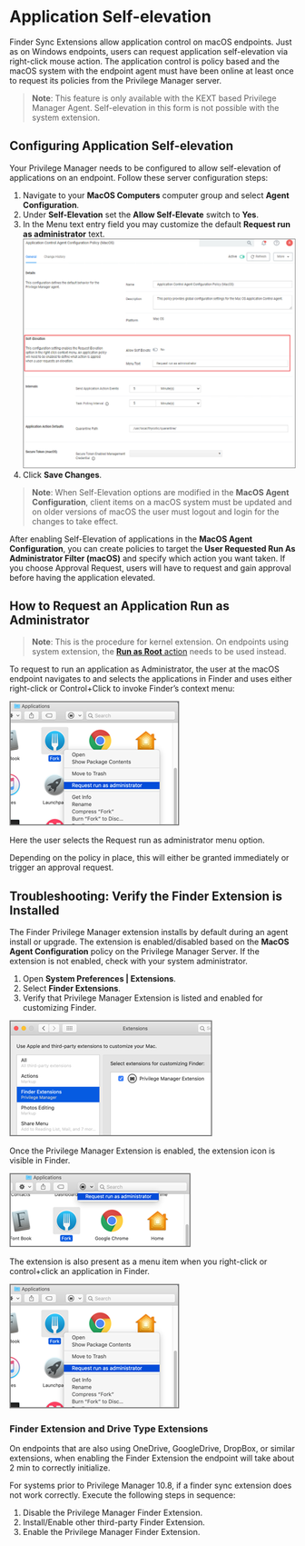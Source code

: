 [title]: # (Self-elevation)
[tags]: # (macOS, standard user, policy)
[priority]: # (7)
# Application Self-elevation

Finder Sync Extensions allow application control on macOS endpoints. Just as on Windows endpoints, users can request application self-elevation via right-click mouse action. The application control is policy based and the macOS system with the endpoint agent must have been online at least once to request its policies from the Privilege Manager server.

>**Note**: This feature is only available with the KEXT based Privilege Manager Agent. Self-elevation in this form is not possible with the system extension.

## Configuring Application Self-elevation

Your Privilege Manager needs to be configured to allow self-elevation of applications on an endpoint. Follow these server configuration steps:

1. Navigate to your __MacOS Computers__ computer group and select __Agent Configuration__.
1. Under __Self-Elevation__ set the __Allow Self-Elevate__ switch to __Yes__.
1. In the Menu text entry field you may customize the default __Request run as administrator__ text.
   ![__MacOS Agent Configuration__](images/mac/agent_enable_selfeval.png)
1. Click __Save Changes__.

>**Note**:
>When Self-Elevation options are modified in the __MacOS Agent Configuration__, client items on a macOS system must be updated and on older versions of macOS the user must logout and login for the changes to take effect.

After enabling Self-Elevation of applications in the __MacOS Agent Configuration__, you can create policies to target the __User Requested Run As Administrator Filter (macOS)__ and specify which action you want taken. If you choose Approval Request, users will have to request and gain approval before having the application elevated.

## How to Request an Application Run as Administrator

>**Note**: This is the procedure for kernel extension. On endpoints using system extension, the [__Run as Root__ action](../../../admin/actions/index.md) needs to be used instead.

To request to run an application as Administrator, the user at the macOS endpoint navigates to and selects the applications in Finder and uses either right-click or Control+Click to invoke Finder’s context menu:

![Request run as administrator](images/mac/app_run_as_admin_20190506.png "Request run as administrator")

Here the user selects the Request run as administrator menu option.

Depending on the policy in place, this will either be granted immediately or trigger an approval request.

## Troubleshooting: Verify the Finder Extension is Installed

The Finder Privilege Manager extension installs by default during an agent install or upgrade. The extension is enabled/disabled based on the __MacOS Agent Configuration__ policy on the Privilege Manager Server. If the extension is not enabled, check with your system administrator.

1. Open __System Preferences | Extensions__.
1. Select __Finder Extensions__.
1. Verify that Privilege Manager Extension is listed and enabled for customizing Finder.

![Verify extension is listed and enabled](images/mac/app_extension_20190506.png "Verify extension is listed and enabled")

Once the Privilege Manager Extension is enabled, the extension icon is visible in Finder.

![Request run as administrator](images/mac/finder_extension.png "Request run as administrator")

The extension is also present as a menu item when you right-click or control+click an application in Finder.

![Request run as administrator](images/mac/finder_ext_ctrclk.png)

### Finder Extension and Drive Type Extensions

On endpoints that are also using OneDrive, GoogleDrive, DropBox, or similar extensions, when enabling the Finder Extension the endpoint will take about 2 min to correctly initialize.

For systems prior to Privilege Manager 10.8, if a finder sync extension does not work correctly. Execute the following steps in sequence:

1. Disable the Privilege Manager Finder Extension.
1. Install/Enable other third-party Finder Extension.
1. Enable the Privilege Manager Finder Extension.
